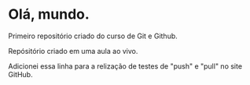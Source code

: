 # Olá, mundo.
 Primeiro repositório criado do curso de Git e Github.

 Repósitório criado em uma aula ao vivo.

Adicionei essa linha para a relização de testes de "push" e "pull" no site GitHub.
